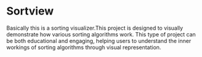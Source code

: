 # Sortview
Basically this is a sorting visualizer.This project is designed to  visually demonstrate how various sorting algorithms work. This type of project can be both educational and engaging, helping users to understand the inner workings of sorting algorithms through visual representation.
